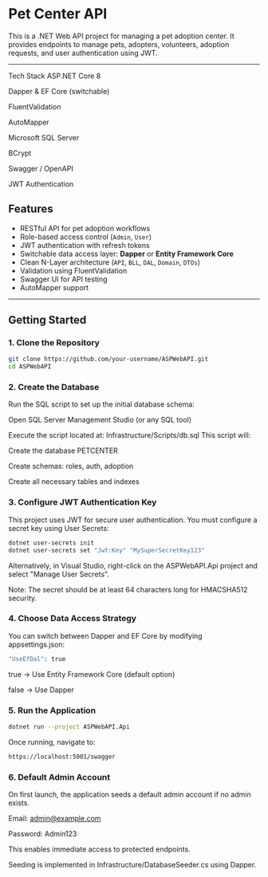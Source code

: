 # Pet Center API

This is a .NET Web API project for managing a pet adoption center. It provides endpoints to manage pets, adopters, volunteers, adoption requests, and user authentication using JWT.

---

Tech Stack
ASP.NET Core 8

Dapper & EF Core (switchable)

FluentValidation

AutoMapper

Microsoft SQL Server

BCrypt

Swagger / OpenAPI

JWT Authentication

##  Features

- RESTful API for pet adoption workflows
- Role-based access control (`Admin`, `User`)
- JWT authentication with refresh tokens
- Switchable data access layer: **Dapper** or **Entity Framework Core**
- Clean N-Layer architecture (`API`, `BLL`, `DAL`, `Domain`, `DTOs`)
- Validation using FluentValidation
- Swagger UI for API testing
- AutoMapper support

---

##  Getting Started

### 1. Clone the Repository

```bash
git clone https://github.com/your-username/ASPWebAPI.git
cd ASPWebAPI
```
### 2. Create the Database
Run the SQL script to set up the initial database schema:

Open SQL Server Management Studio (or any SQL tool)

Execute the script located at: Infrastructure/Scripts/db.sql
This script will:

Create the database PETCENTER

Create schemas: roles, auth, adoption

Create all necessary tables and indexes
### 3. Configure JWT Authentication Key
This project uses JWT for secure user authentication. You must configure a secret key using User Secrets:
```bash
dotnet user-secrets init
dotnet user-secrets set "Jwt:Key" "MySuperSecretKey123"
```
Alternatively, in Visual Studio, right-click on the ASPWebAPI.Api project and select "Manage User Secrets".

Note: The secret should be at least 64 characters long for HMACSHA512 security.

### 4. Choose Data Access Strategy
You can switch between Dapper and EF Core by modifying appsettings.json:
```bash
"UseEfDal": true
```
true → Use Entity Framework Core (default option)

false → Use Dapper
### 5. Run the Application
```bash
dotnet run --project ASPWebAPI.Api
```
Once running, navigate to:
```bash
https://localhost:5001/swagger
```
### 6. Default Admin Account
On first launch, the application seeds a default admin account if no admin exists.

Email: admin@example.com

Password: Admin123

This enables immediate access to protected endpoints.

Seeding is implemented in Infrastructure/DatabaseSeeder.cs using Dapper.
